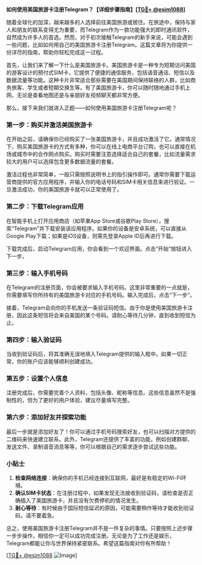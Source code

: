**如何使用美国旅游卡注册Telegram？【详细步骤指南】[[TG💪+ @esim1088](https://t.me/s/esim1088)]**

随着全球化的加深，越来越多的人选择前往美国旅游或居住。在旅途中，保持与家人和朋友的联系变得尤为重要，而Telegram作为一款功能强大的即时通讯软件，自然成为许多人的首选。然而，对于初次接触Telegram的新手来说，可能会遇到一些问题，比如如何用自己的美国旅游卡注册Telegram。这篇文章将为你提供一份详尽的指南，帮助你轻松完成这一过程。

首先，让我们来了解一下什么是美国旅游卡。美国旅游卡是一种专为短期访问美国的游客设计的预付式SIM卡，它提供了便捷的通信服务，包括语音通话、短信以及数据流量等功能。这种卡片非常适合那些需要在美国期间保持联络的人群，比如商务旅客、学生或者短期交换生等。有了美国旅游卡，你可以随时随地通过手机上网，无论是查看地图还是与亲朋好友视频聊天都非常方便。

那么，接下来我们就进入正题——如何使用美国旅游卡注册Telegram呢？

### 第一步：购买并激活美国旅游卡

在开始之前，请确保你已经购买了一张美国旅游卡，并且成功激活了它。通常情况下，购买美国旅游卡的方式有多种，你可以在线上电商平台订购，也可以直接在机场或城市中的合作网点购买。购买时需要注意选择适合自己的套餐，比如流量需求较大的用户可以选择包含更多数据流量的套餐。

激活过程也非常简单，一般只需按照说明书上的指引操作即可。通常你需要下载运营商提供的官方应用程序，并输入你的电话号码和SIM卡相关信息来进行验证。一旦激活成功，你的美国旅游卡就可以正常使用了。

### 第二步：下载Telegram应用

在智能手机上打开应用商店（如苹果App Store或谷歌Play Store），搜索“Telegram”并下载安装该应用程序。如果你的设备是安卓系统，可以直接从Google Play下载；如果是iOS设备，则需先登录Apple ID后再进行下载。

下载完成后，启动Telegram应用，你会看到一个欢迎界面。点击“开始”按钮进入下一步。

### 第三步：输入手机号码

在Telegram的注册页面，你会被要求输入手机号码。这里非常重要的一点就是，你需要填写你所持有的美国旅游卡对应的手机号码。输入完成后，点击“下一步”。

接着，Telegram会向你的手机发送一条验证码短信。由于你是使用美国旅游卡注册，因此这条短信将会来自美国的某个号码。请耐心等待几分钟，直到收到短信为止。

### 第四步：输入验证码

当收到验证码后，将其准确无误地填入Telegram提供的输入框中。如果一切正常，你的账户应该能够顺利创建成功。

### 第五步：设置个人信息

注册完成后，你需要完善个人资料，包括头像、昵称等信息。这些信息虽然不是强制性的，但为了更好的用户体验，建议尽量填写完整。

### 第六步：添加好友并探索功能

最后一步就是添加好友了！你可以通过手机号码搜索好友，也可以扫描对方提供的二维码来快速建立联系。此外，Telegram还提供了丰富的功能，例如创建群聊、发送文件、录制语音消息等等，你可以根据自己的需求逐步尝试这些功能。

### 小贴士

1. **检查网络连接**：确保你的手机已经连接到互联网，最好是有稳定的Wi-Fi环境。
2. **确认SIM卡状态**：在注册过程中，如果发现无法接收到验证码，请检查是否正确插入了美国旅游卡，并且没有欠费停机的情况发生。
3. **耐心等待**：有时候由于国际短信延迟的原因，可能需要稍作等待才能收到验证码，请不要着急。

总之，使用美国旅游卡注册Telegram并不是一件复杂的事情。只要按照上述步骤一步步操作，相信你一定可以成功完成注册。无论是为了工作还是娱乐，Telegram都能让你与世界保持紧密联系。希望这篇指南对你有所帮助！

[[TG💪+ @esim1088](https://t.me/s/esim1088) ![Image](https://i.postimg.cc/4NQfJmqS/Snipaste-2025-05-13-00-14-12.png)]